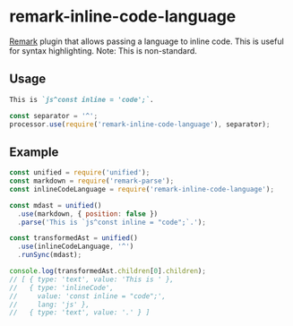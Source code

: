# remark-inline-code-language

[Remark](https://remark.js.org/) plugin that allows passing a language to inline code. This is useful for syntax highlighting. Note: This is non-standard.

## Usage

```markdown
This is `js^const inline = 'code';`.
```

```js
const separator = '^';
processor.use(require('remark-inline-code-language'), separator);
```

## Example

```js
const unified = require('unified');
const markdown = require('remark-parse');
const inlineCodeLanguage = require('remark-inline-code-language');

const mdast = unified()
  .use(markdown, { position: false })
  .parse('This is `js^const inline = "code";`.');

const transformedAst = unified()
  .use(inlineCodeLanguage, '^')
  .runSync(mdast);

console.log(transformedAst.children[0].children);
// [ { type: 'text', value: 'This is ' },
//   { type: 'inlineCode',
//     value: 'const inline = "code";',
//     lang: 'js' },
//   { type: 'text', value: '.' } ]
```
